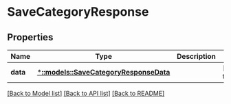 # SaveCategoryResponse

## Properties
Name | Type | Description | Notes
------------ | ------------- | ------------- | -------------
**data** | [***::models::SaveCategoryResponseData**](SaveCategoryResponse_data.md) |  | [default to null]

[[Back to Model list]](../README.md#documentation-for-models) [[Back to API list]](../README.md#documentation-for-api-endpoints) [[Back to README]](../README.md)


